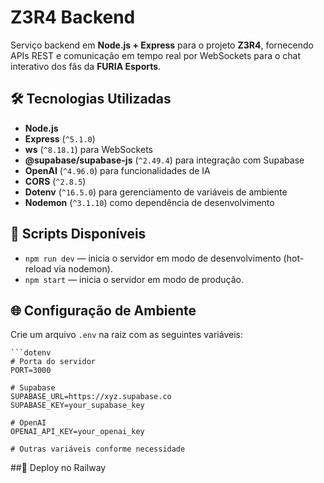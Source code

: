 # Z3R4 Backend

Serviço backend em **Node.js + Express** para o projeto **Z3R4**, fornecendo APIs REST e comunicação em tempo real por WebSockets para o chat interativo dos fãs da **FURIA Esports**.

## 🛠️ Tecnologias Utilizadas

- **Node.js**
- **Express** (`^5.1.0`)
- **ws** (`^8.18.1`) para WebSockets
- **@supabase/supabase-js** (`^2.49.4`) para integração com Supabase
- **OpenAI** (`^4.96.0`) para funcionalidades de IA
- **CORS** (`^2.8.5`)
- **Dotenv** (`^16.5.0`) para gerenciamento de variáveis de ambiente
- **Nodemon** (`^3.1.10`) como dependência de desenvolvimento

## 🚀 Scripts Disponíveis

- `npm run dev` — inicia o servidor em modo de desenvolvimento (hot-reload via nodemon).
- `npm start` — inicia o servidor em modo de produção.


## 🌐 Configuração de Ambiente

Crie um arquivo `.env` na raiz com as seguintes variáveis:

    ```dotenv
    # Porta do servidor
    PORT=3000
    
    # Supabase
    SUPABASE_URL=https://xyz.supabase.co
    SUPABASE_KEY=your_supabase_key
    
    # OpenAI
    OPENAI_API_KEY=your_openai_key
    
    # Outras variáveis conforme necessidade

##📡 Deploy no Railway


